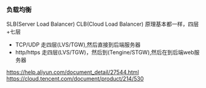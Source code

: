 ### 负载均衡
SLB(Server Load Balancer)
CLB(Cloud Load Balancer)
原理基本都一样，四层+七层
* TCP/UDP 走四层(LVS/TGW),然后直接到后端服务器
* http/https 走四层(LVS/TGW)，然后到(Tengine/STGW),然后在到后端web服务器

https://help.aliyun.com/document_detail/27544.html
https://cloud.tencent.com/document/product/214/530
